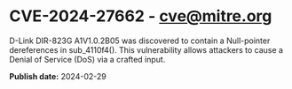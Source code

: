 # CVE-2024-27662 - cve@mitre.org

D-Link DIR-823G A1V1.0.2B05 was discovered to contain a Null-pointer dereferences in sub_4110f4(). This vulnerability allows attackers to cause a Denial of Service (DoS) via a crafted input.

**Publish date:** 2024-02-29
